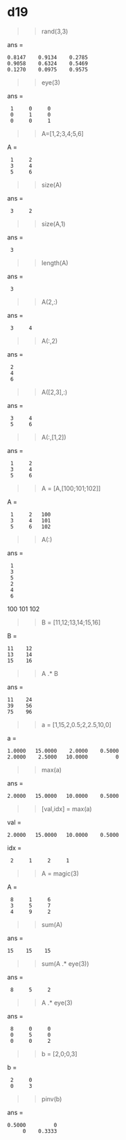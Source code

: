 # d19
>> rand(3,3)

ans =

    0.8147    0.9134    0.2785
    0.9058    0.6324    0.5469
    0.1270    0.0975    0.9575

>> eye(3)

ans =

     1     0     0
     0     1     0
     0     0     1

>> A=[1,2;3,4;5,6]

A =

     1     2
     3     4
     5     6

>> size(A)

ans =

     3     2

>> size(A,1)

ans =

     3

>> length(A)

ans =

     3

>> A(2,:)

ans =

     3     4

>> A(:,2)

ans =

     2
     4
     6

>> A([2,3],:)

ans =

     3     4
     5     6

>> A(:,[1,2])

ans =

     1     2
     3     4
     5     6
>> A = [A,[100;101;102]]

A =

     1     2   100
     3     4   101
     5     6   102
>> A(:)

ans =

     1
     3
     5
     2
     4
     6
   100
   101
   102
>> B = [11,12;13,14;15,16]

B =

    11    12
    13    14
    15    16
>> A .* B

ans =

    11    24
    39    56
    75    96
>> a = [1,15,2,0.5;2,2.5,10,0]

a =

    1.0000   15.0000    2.0000    0.5000
    2.0000    2.5000   10.0000         0

>> max(a)

ans =

    2.0000   15.0000   10.0000    0.5000
>> [val,idx] = max(a)

val =

    2.0000   15.0000   10.0000    0.5000


idx =

     2     1     2     1
>> A = magic(3)

A =

     8     1     6
     3     5     7
     4     9     2

>> sum(A)

ans =

    15    15    15

>> sum(A .* eye(3))

ans =

     8     5     2

>> A .* eye(3)

ans =

     8     0     0
     0     5     0
     0     0     2
>> b = [2,0;0,3]

b =

     2     0
     0     3

>> pinv(b)

ans =

    0.5000         0
         0    0.3333
